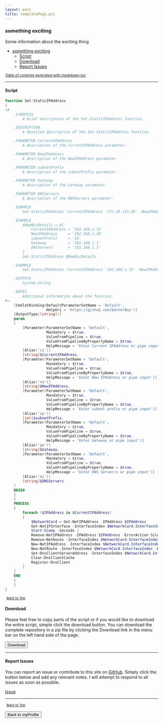 ```yaml
---
layout: post
title: templatePage.ps1
---
```


### something exciting

Some information about the exciting thing

- [something exciting](#something-exciting)
  - [Script](#script)
  - [Download](#download)
  - [Report Issues](#report-issues)

<small><i><a href='http://ecotrust-canada.github.io/markdown-toc/'>Table of contents generated with markdown-toc</a></i></small>

---

#### Script

```powershell
function Set-StaticIPAddress
{
<#
	.SYNOPSIS
		A brief description of the Set-StaticIPAddress function.

	.DESCRIPTION
		A detailed description of the Set-StaticIPAddress function.

	.PARAMETER CurrentIPAddress
		A description of the CurrentIPAddress parameter.

	.PARAMETER NewIPAddress
		A description of the NewIPAddress parameter.

	.PARAMETER subnetPrefix
		A description of the subnetPrefix parameter.

	.PARAMETER Gateway
		A description of the Gateway parameter.

	.PARAMETER DNSServers
		A description of the DNSServers parameter.

	.EXAMPLE
		Set-StaticIPAddress -CurrentIPAddress '172.26.155.85' -NewIPAddress '172.26.155.86' -subnetPrefix '20' -Gateway '172.26.144.1' -DNSServers '10.11.8.5','10.11.8.6'

	.EXAMPLE
		$NewNicDetails = @{
		    CurrentIPAddress = '192.168.1.15'
		    NewIPAddress     = '192.168.1.20'
		    subnetPrefix     = '24'
		    Gateway          = '192.168.1.1'
		    DNSServers       = '192.168.1.3'
		}
		Set-StaticIPAddress @NewNicDetails

	.EXAMPLE
		Set-StaticIPAddress -CurrentIPAddress '192.168.1.15' -NewIPAddress '192.168.1.20' -subnetPrefix '24' -Gateway '192.168.1.1' -DNSServers '192.168.1.3'

	.OUTPUTS
		System.String

	.NOTES
		Additional information about the function.
#>
	[CmdletBinding(DefaultParameterSetName = 'Default',
				   HelpUri = 'https://github.com/BanterBoy')]
	[OutputType([string])]
	param
	(
		[Parameter(ParameterSetName = 'Default',
				   Mandatory = $true,
				   ValueFromPipeline = $true,
				   ValueFromPipelineByPropertyName = $true,
				   HelpMessage = 'Enter Current IPAddress or pipe input')]
		[Alias('ci')]
		[string]$CurrentIPAddress,
		[Parameter(ParameterSetName = 'Default',
				   Mandatory = $true,
				   ValueFromPipeline = $true,
				   ValueFromPipelineByPropertyName = $true,
				   HelpMessage = 'Enter New IPAddress or pipe input')]
		[Alias('na')]
		[string]$NewIPAddress,
		[Parameter(ParameterSetName = 'Default',
				   Mandatory = $true,
				   ValueFromPipeline = $true,
				   ValueFromPipelineByPropertyName = $true,
				   HelpMessage = 'Enter subnet prefix or pipe input')]
		[Alias('sp')]
		[int]$subnetPrefix,
		[Parameter(ParameterSetName = 'Default',
				   Mandatory = $true,
				   ValueFromPipeline = $true,
				   ValueFromPipelineByPropertyName = $true,
				   HelpMessage = 'Enter Gateway or pipe input')]
		[Alias('gw')]
		[string]$Gateway,
		[Parameter(ParameterSetName = 'Default',
				   Mandatory = $true,
				   ValueFromPipeline = $true,
				   ValueFromPipelineByPropertyName = $true,
				   HelpMessage = 'Enter DNS Server/s or pipe input')]
		[Alias('ds')]
		[string]$DNSServers
	)
	BEGIN
	{
	}
	PROCESS
	{
		foreach ($IPAddress in $CurrentIPAddress)
		{
			$NetworkCard = Get-NetIPAddress -IPAddress $IPAddress
			Get-NetIPInterface -InterfaceIndex $NetworkCard.InterfaceIndex | Set-NetIPInterface -Dhcp Disabled
			Start-Sleep -Seconds 1
			Remove-NetIPAddress -IPAddress $IPAddress -ErrorAction SilentlyContinue
			Remove-NetRoute -InterfaceIndex $NetworkCard.InterfaceIndex -NextHop $Gateway -ErrorAction SilentlyContinue
			New-NetIPAddress -InterfaceIndex $NetworkCard.InterfaceIndex -AddressFamily IPv4 -IPAddress $NewIPAddress -PrefixLength $subnetPrefix -ErrorAction SilentlyContinue
			New-NetRoute -InterfaceIndex $NetworkCard.InterfaceIndex -DestinationPrefix '0.0.0.0/0' -AddressFamily IPv4 -NextHop $Gateway -RouteMetric 0 -ErrorAction SilentlyContinue
			Set-DnsClientServerAddress -InterfaceIndex $NetworkCard.InterfaceIndex -ServerAddresses $DNSServers -ErrorAction SilentlyContinue
			Clear-DnsClientCache
			Register-DnsClient
		}
	}
	END
	{
	}
}
```

<span style="font-size:11px;"><a href="#"><i class="fas fa-caret-up" aria-hidden="true" style="color: white; margin-right:5px;"></i>Back to Top</a></span>

#### Download

Please feel free to copy parts of the script or if you would like to download the entire script, simple click the download button. You can download the complete repository in a zip file by clicking the Download link in the menu bar on the left hand side of the page.

<button class="btn" type="submit" onclick="window.open('/powershell/functions/myProfile/templatePage.ps1')">
    <i class="fa fa-cloud-download-alt">
    </i>
        Download
</button>

---

#### Report Issues

You can report an issue or contribute to this site on <a href="https://github.com/BanterBoy/scripts-blog/issues">GitHub</a>. Simply click the button below and add any relevant notes. I will attempt to respond to all issues as soon as possible.

<!-- Place this tag where you want the button to render. -->

<a class="github-button" href="https://github.com/BanterBoy/scripts-blog/issues/new?title=templatePage.ps1&body=There is a problem with this function. Please find details below." data-show-count="true" aria-label="Issue BanterBoy/scripts-blog on GitHub">Issue</a>

---

<span style="font-size:11px;"><a href="#"><i class="fas fa-caret-up" aria-hidden="true" style="color: white; margin-right:5px;"></i>Back to Top</a></span>

<a href="/menu/_pages/myProfile.html">
    <button class="btn">
        <i class='fas fa-reply'>
        </i>
            Back to myProfile
    </button>
</a>

[1]: http://ecotrust-canada.github.io/markdown-toc
[2]: https://github.com/googlearchive/code-prettify
